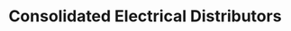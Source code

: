 ---
title: "Consolidated Electrical Distributors"
url: /phoenix/consolidated-electrical-distributors/
shop: electrical
---